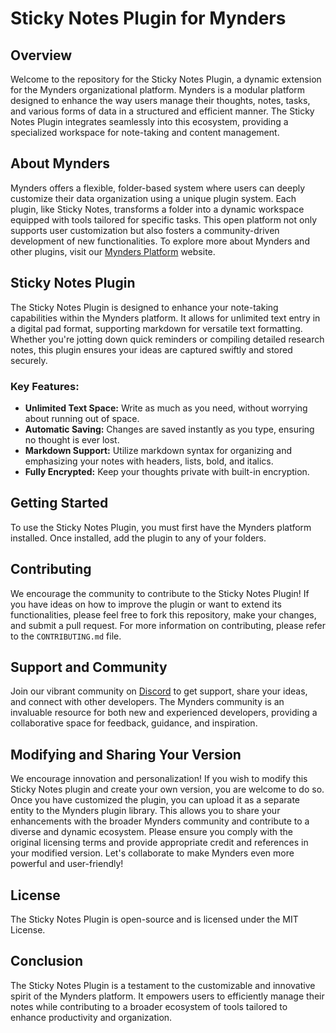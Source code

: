 # Sticky Notes Plugin for Mynders

## Overview

Welcome to the repository for the Sticky Notes Plugin, a dynamic extension for the Mynders organizational platform. Mynders is a modular platform designed to enhance the way users manage their thoughts, notes, tasks, and various forms of data in a structured and efficient manner. The Sticky Notes Plugin integrates seamlessly into this ecosystem, providing a specialized workspace for note-taking and content management.

## About Mynders

Mynders offers a flexible, folder-based system where users can deeply customize their data organization using a unique plugin system. Each plugin, like Sticky Notes, transforms a folder into a dynamic workspace equipped with tools tailored for specific tasks. This open platform not only supports user customization but also fosters a community-driven development of new functionalities. To explore more about Mynders and other plugins, visit our [Mynders Platform](https://mynders.com) website.

## Sticky Notes Plugin

The Sticky Notes Plugin is designed to enhance your note-taking capabilities within the Mynders platform. It allows for unlimited text entry in a digital pad format, supporting markdown for versatile text formatting. Whether you're jotting down quick reminders or compiling detailed research notes, this plugin ensures your ideas are captured swiftly and stored securely.

### Key Features:

-   **Unlimited Text Space:** Write as much as you need, without worrying about running out of space.
-   **Automatic Saving:** Changes are saved instantly as you type, ensuring no thought is ever lost.
-   **Markdown Support:** Utilize markdown syntax for organizing and emphasizing your notes with headers, lists, bold, and italics.
-   **Fully Encrypted:** Keep your thoughts private with built-in encryption.

## Getting Started

To use the Sticky Notes Plugin, you must first have the Mynders platform installed. Once installed, add the plugin to any of your folders.

## Contributing

We encourage the community to contribute to the Sticky Notes Plugin! If you have ideas on how to improve the plugin or want to extend its functionalities, please feel free to fork this repository, make your changes, and submit a pull request. For more information on contributing, please refer to the `CONTRIBUTING.md` file.

## Support and Community

Join our vibrant community on [Discord](https://discord.gg/tMFZ5nMh) to get support, share your ideas, and connect with other developers. The Mynders community is an invaluable resource for both new and experienced developers, providing a collaborative space for feedback, guidance, and inspiration.

## Modifying and Sharing Your Version

We encourage innovation and personalization! If you wish to modify this Sticky Notes plugin and create your own version, you are welcome to do so. Once you have customized the plugin, you can upload it as a separate entity to the Mynders plugin library. This allows you to share your enhancements with the broader Mynders community and contribute to a diverse and dynamic ecosystem. Please ensure you comply with the original licensing terms and provide appropriate credit and references in your modified version. Let's collaborate to make Mynders even more powerful and user-friendly!

## License

The Sticky Notes Plugin is open-source and is licensed under the MIT License.

## Conclusion

The Sticky Notes Plugin is a testament to the customizable and innovative spirit of the Mynders platform. It empowers users to efficiently manage their notes while contributing to a broader ecosystem of tools tailored to enhance productivity and organization.